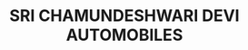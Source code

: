 ---
title: "SRI CHAMUNDESHWARI DEVI AUTOMOBILES"
url: /ramayampet/sri-chamundeshwari-devi-automobiles/
shop: motorcycle
---